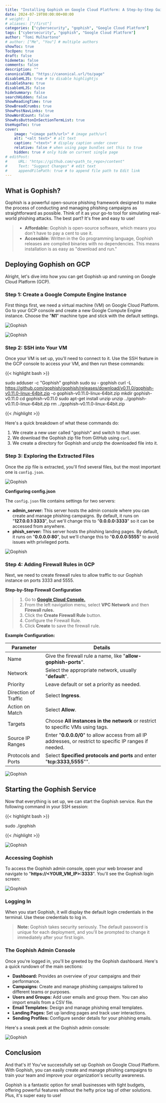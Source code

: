 ```yaml
---
title: "Installing Gophish on Google Cloud Platform: A Step-by-Step Guide"
date: 2024-07-19T00:00:00+00:00
# weight: 1
# aliases: ["/first"]
categories: ["cybersecurity", "gophish", "Google Cloud Platform"]
tags: ["cybersecurity", "gophish", "Google Cloud Platform"]
author: "Tomi Mulhartono"
# author: ["Me", "You"] # multiple authors
showToc: true
TocOpen: true
draft: false
hidemeta: false
comments: false
description: ""
canonicalURL: "https://canonical.url/to/page"
disableHLJS: true # to disable highlightjs
disableShare: true
disableHLJS: false
hideSummary: false
searchHidden: false
ShowReadingTime: true
ShowBreadCrumbs: true
ShowPostNavLinks: true
ShowWordCount: false
ShowRssButtonInSectionTermList: true
UseHugoToc: true
cover:
    image: "<image path/url>" # image path/url
    alt: "<alt text>" # alt text
    caption: "<text>" # display caption under cover
    relative: false # when using page bundles set this to true
    hidden: true # only hide on current single page
# editPost:
#     URL: "https://github.com/<path_to_repo>/content"
#     Text: "Suggest Changes" # edit text
#     appendFilePath: true # to append file path to Edit link
---
```


## What is Gophish?

Gophish is a powerful open-source phishing framework designed to make the process of conducting and managing phishing campaigns as straightforward as possible. Think of it as your go-to tool for simulating real-world phishing attacks. The best part? It's free and easy to use!

>- **Affordable:** Gophish is open-source software, which means you don't have to pay a cent to use it.
>- **Accessible:** Written in the Go programming language, Gophish releases are compiled binaries with no dependencies. This means installation is as easy as "download and run."

## Deploying Gophish on GCP

Alright, let's dive into how you can get Gophish up and running on Google Cloud Platform (GCP).

### Step 1: Create a Google Compute Engine Instance

First things first, we need a virtual machine (VM) on Google Cloud Platform. Go to your GCP console and create a new Google Compute Engine instance. Choose the "**N1**" machine type and stick with the default settings.

![Gophish](/images/gophish-1.jpg)

![Gophish](/images/gophish-2.jpg)


### Step 2: SSH into Your VM

Once your VM is set up, you'll need to connect to it. Use the SSH feature in the GCP console to access your VM, and then run these commands:

{{< highlight bash >}}

sudo adduser -c "Gophish" gophish
sudo su - gophish
curl -L https://github.com/gophish/gophish/releases/download/v0.11.0/gophish-v0.11.0-linux-64bit.zip -o gophish-v0.11.0-linux-64bit.zip
mkdir gophish-v0.11.0
cd gophish-v0.11.0
sudo apt-get install unzip
unzip ../gophish-v0.11.0-linux-64bit.zip
rm ../gophish-v0.11.0-linux-64bit.zip

{{< /highlight >}}

Here's a quick breakdown of what these commands do:

1. We create a new user called "gophish" and switch to that user.
2. We download the Gophish zip file from GitHub using ``curl``.
3. We create a directory for Gophish and unzip the downloaded file into it.


### Step 3: Exploring the Extracted Files

Once the zip file is extracted, you'll find several files, but the most important one is ``config.json``.

![Gophish](/images/gophish-3.jpg)

**Configuring config.json**

The ``config.json`` file contains settings for two servers:

- **admin_server:** This server hosts the admin console where you can create and manage phishing campaigns. By default, it runs on "**127.0.0.1:3333**", but we'll change this to "**0.0.0.0:3333**" so it can be accessed from anywhere.
- **phish_server:** This server hosts the phishing landing pages. By default, it runs on "**0.0.0.0:80**", but we'll change this to "**0.0.0.0:5555**" to avoid issues with privileged ports.

![Gophish](/images/gophish-4.jpg)

### Step 4: Adding Firewall Rules in GCP

Next, we need to create firewall rules to allow traffic to our Gophish instance on ports 3333 and 5555.

**Step-by-Step Firewall Configuration**

> 1. Go to **[Google Cloud Console.](https://console.cloud.google.com/)**
> 2. From the left navigation menu, select **VPC Network** and then **Firewall rules.**
> 3. Click the **Create Firewall Rule** button.
> 4. Configure the Firewall Rule.
> 5. Click **Create** to save the firewall rule.

**Example Configuration:**

| Parameter | Details |
| --- | --- |
| Name | Give the firewall rule a name, like "**allow-gophish-ports**". |
| Network | Select the appropriate network, usually "**default**". |
| Priority | Leave default or set a priority as needed. |
| Direction of Traffic | Select **Ingress**. |
| Action on Match | Select **Allow**. |
| Targets | Choose **All instances in the network** or restrict to specific VMs using tags. |
| Source IP Ranges | Enter "**0.0.0.0/0**" to allow access from all IP addresses, or restrict to specific IP ranges if needed. |
| Protocols and Ports | Select **Specified protocols and ports** and enter "**tcp:3333,5555**"". |

![Gophish](/images/gophish-5.jpg)

## Starting the Gophish Service
Now that everything is set up, we can start the Gophish service. Run the following command in your SSH session:

{{< highlight bash >}}

sudo ./gophish

{{< /highlight >}}

![Gophish](/images/gophish-6.jpg)

### Accessing Gophish
To access the Gophish admin console, open your web browser and navigate to "**https://<YOUR_VM_IP>:3333**". You'll see the Gophish login screen:

![Gophish](/images/gophish-7.jpg)

### Logging In
When you start Gophish, it will display the default login credentials in the terminal. Use these credentials to log in.

> **Note:** Gophish takes security seriously. The default password is unique for each deployment, and you'll be prompted to change it immediately after your first login.

### The Gophish Admin Console
Once you're logged in, you'll be greeted by the Gophish dashboard. Here's a quick rundown of the main sections:

- **Dashboard:** Provides an overview of your campaigns and their performance.
- **Campaigns:** Create and manage phishing campaigns tailored to different teams or purposes.
- **Users and Groups:** Add user emails and group them. You can also import emails from a CSV file.
- **Email Templates:** Design and manage phishing email templates.
- **Landing Pages:** Set up landing pages and track user interactions.
- **Sending Profiles:** Configure sender details for your phishing emails.

Here's a sneak peek at the Gophish admin console:

![Gophish](/images/gophish-8.jpg)

## Conclusion
And that's it! You've successfully set up Gophish on Google Cloud Platform. With Gophish, you can easily create and manage phishing campaigns to train your team and improve your organization's security awareness.

Gophish is a fantastic option for small businesses with tight budgets, offering powerful features without the hefty price tag of other solutions. Plus, it's super easy to use!

